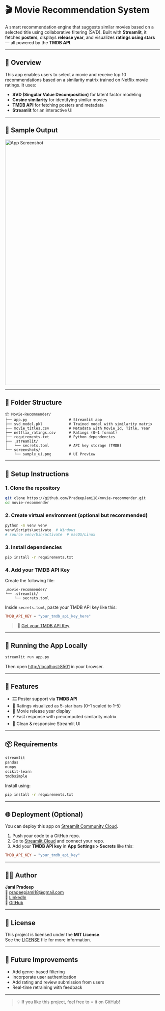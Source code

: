 # 🎬 Movie Recommendation System

A smart recommendation engine that suggests similar movies based on a selected title using collaborative filtering (SVD). Built with **Streamlit**, it fetches **posters**, displays **release year**, and visualizes **ratings using stars** — all powered by the **TMDB API**.

---

## 🧠 Overview

This app enables users to select a movie and receive top 10 recommendations based on a similarity matrix trained on Netflix movie ratings. It uses:

- **SVD (Singular Value Decomposition)** for latent factor modeling
- **Cosine similarity** for identifying similar movies
- **TMDB API** for fetching posters and metadata
- **Streamlit** for an interactive UI

---

## 📸 Sample Output

<img src="screenshots/sample_ui.png" width="800" alt="App Screenshot">

---

## 📁 Folder Structure

```
📦 Movie-Recommender/
├── app.py                   # Streamlit app
├── svd_model.pkl            # Trained model with similarity matrix
├── movie_titles.csv         # Metadata with Movie_Id, Title, Year
├── netflix_ratings.csv      # Ratings (0–1 format)
├── requirements.txt         # Python dependencies
├── .streamlit/
│   └── secrets.toml         # API key storage (TMDB)
└── screenshots/
    └── sample_ui.png        # UI Preview
```

---

## 🔧 Setup Instructions

### 1. Clone the repository

```bash
git clone https://github.com/PradeepJami18/movie-recommender.git
cd movie-recommender
```

### 2. Create virtual environment (optional but recommended)

```bash
python -m venv venv
venv\Scripts\activate  # Windows
# source venv/bin/activate  # macOS/Linux
```

### 3. Install dependencies

```bash
pip install -r requirements.txt
```

### 4. Add your TMDB API Key

Create the following file:

```
.movie-recommender/
└── .streamlit/
    └── secrets.toml
```

Inside `secrets.toml`, paste your TMDB API key like this:

```toml
TMDB_API_KEY = "your_tmdb_api_key_here"
```

> 📌 [Get your TMDB API Key](https://developer.themoviedb.org/docs/getting-started)

---

## 🚀 Running the App Locally

```bash
streamlit run app.py
```

Then open [http://localhost:8501](http://localhost:8501) in your browser.

---

## 💫 Features

- 🎞️ Poster support via **TMDB API**
- 🌟 Ratings visualized as 5-star bars (0–1 scaled to 1–5)
- 📅 Movie release year display
- ⚡ Fast response with precomputed similarity matrix
- 🧊 Clean & responsive Streamlit UI

---

## 📦 Requirements

```txt
streamlit
pandas
numpy
scikit-learn
tmdbsimple
```

Install using:

```bash
pip install -r requirements.txt
```

---

## 🌐 Deployment (Optional)

You can deploy this app on [Streamlit Community Cloud](https://streamlit.io/cloud).

1. Push your code to a GitHub repo.
2. Go to [Streamlit Cloud](https://streamlit.io/cloud) and connect your repo.
3. Add your **TMDB API key** in **App Settings > Secrets** like this:

```toml
TMDB_API_KEY = "your_tmdb_api_key"
```

---

## 🙋‍♂️ Author

**Jami Pradeep**  
📧 pradeepjami18@gmail.com  
🔗 [LinkedIn](https://www.linkedin.com/in/jami-pradeep-95b68036a)  
📁 [GitHub](https://github.com/PradeepJami18)

---

## 📄 License

This project is licensed under the **MIT License**.  
See the [LICENSE](LICENSE) file for more information.

---

## 📌 Future Improvements

- Add genre-based filtering
- Incorporate user authentication
- Add rating and review submission from users
- Real-time retraining with feedback

---

> 💡 If you like this project, feel free to ⭐ it on GitHub!
